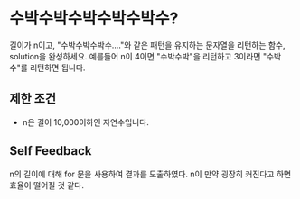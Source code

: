 # 수박수박수박수박수박수?


길이가 n이고, "수박수박수박수...."와 같은 패턴을 유지하는 문자열을 리턴하는 함수, solution을 완성하세요. 예를들어 n이 4이면 "수박수박"을 리턴하고 3이라면 "수박수"를 리턴하면 됩니다.

## 제한 조건


   - n은 길이 10,000이하인 자연수입니다.

## Self Feedback

n의 길이에 대해 for 문을 사용하여 결과를 도출하였다.
n이 만약 굉장히 커진다고 하면 효율이 떨어질 것 같다.